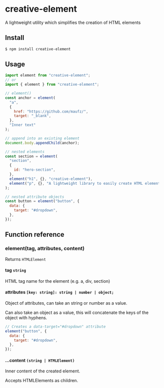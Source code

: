 # creative-element

A lightweight utility which simplifies the creation of HTML elements

## Install

```bash
$ npm install creative-element
```

## Usage

```js
import element from "creative-element";
// or
import { element } from "creative-element";

// element()
const anchor = element(
  "a",
  {
    href: "https://github.com/maufz/",
    target: "_blank",
  },
  "Inner text"
);

// append into an existing element
document.body.appendChild(anchor);

// nested elements
const section = element(
  "section",
  {
    id: "hero-section",
  },
  element("h1", {}, "creative-element"),
  element("p", {}, "A lightweight library to easily create HTML elements")
);

// nested attribute objects
const button = element("button", {
  data: {
    target: "#dropdown",
  },
});
```

## Function reference

### element(tag, attributes, content)

Returns `HTMLElement`

#### tag `string`

HTML tag name for the element (e.g. a, div, section)

#### attributes `[key: string]: string | number | object;`

Object of attributes, can take an string or number as a value.

Can also take an object as a value, this will concatenate the keys of the object with hyphens.

```js
// Creates a data-target="#dropdown" attribute
element("button", {
  data: {
    target: "#dropdown",
  },
});
```

#### ...content `(string | HTMLElement)`

Inner content of the created element.

Accepts HTMLElements as children.
